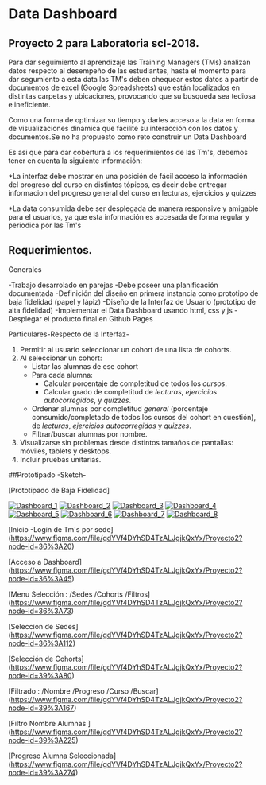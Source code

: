 # Data Dashboard

## Proyecto 2 para Laboratoria scl-2018.

Para dar seguimiento al aprendizaje  las Training Managers (TMs) analizan datos respecto al desempeño de las estudiantes, hasta el momento para dar segumiento a esta data las TM's deben chequear estos datos a partir de documentos de excel (Google Spreadsheets) que están localizados en distintas carpetas y ubicaciones, provocando que su busqueda sea tediosa e ineficiente.

Como una forma de optimizar su tiempo y darles acceso a la data en forma de visualizaciones dinamica que facilite su interacción con los datos y documentos.Se no ha propuesto  como reto construir un Data Dashboard

Es asi que para dar cobertura a los requerimientos de las Tm's,  debemos tener en cuenta la siguiente información:

*La interfaz debe mostrar en una posición de fácil acceso la información del progreso del curso en distintos tópicos, es decir debe entregar informacion del progreso general del curso en lecturas, ejercicios y quizzes

*La data consumida debe ser desplegada de manera responsive y amigable para el usuarios, ya que esta información es accesada de forma regular y periodica por las Tm's


## Requerimientos.

 Generales

-Trabajo desarrolado en parejas
-Debe poseer una planificación documentada
-Definición del diseño en primera instancia como prototipo de baja fidelidad (papel y lápiz)
-Diseño de la Interfaz de Usuario (prototipo de alta fidelidad)
-Implementar el Data Dashboard usando html, css y js
-Desplegar el producto final en Github Pages

Particulares-Respecto de la Interfaz-

1. Permitir al usuario seleccionar un cohort de una lista de cohorts.
2. Al seleccionar un cohort:
   - Listar las alumnas de ese cohort
   - Para cada alumna:
     + Calcular porcentaje de completitud de todos los _cursos_.
     + Calcular grado de completitud de _lecturas_, _ejercicios autocorregidos_,
       y _quizzes_.
   - Ordenar alumnas por completitud _general_ (porcentaje consumido/completado
     de todos los cursos del cohort en cuestión), de _lecturas_, _ejercicios
     autocorregidos_ y _quizzes_.
   - Filtrar/buscar alumnas por nombre.
3. Visualizarse sin problemas desde distintos tamaños de pantallas: móviles,
   tablets y desktops.
4. Incluir pruebas unitarias.


##Prototipado -Sketch-

[Prototipado de Baja Fidelidad]


<a href="https://ibb.co/hPQcf8"><img src="https://preview.ibb.co/m0SZSo/Dashboard_1.jpg" alt="Dashboard_1" border="0"></a>
<a href="https://ibb.co/faRiL8"><img src="https://preview.ibb.co/cPFM7o/Dashboard_2.jpg" alt="Dashboard_2" border="0"></a>
<a href="https://ibb.co/jzP9tT"><img src="https://preview.ibb.co/ngRNDT/Dashboard_3.jpg" alt="Dashboard_3" border="0"></a>
<a href="https://ibb.co/eL5tL8"><img src="https://preview.ibb.co/dvCJno/Dashboard_4.jpg" alt="Dashboard_4" border="0"></a>
<a href="https://ibb.co/gAQFYT"><img src="https://preview.ibb.co/hxi2DT/Dashboard_5.jpg" alt="Dashboard_5" border="0"></a>
<a href="https://ibb.co/eFS7f8"><img src="https://preview.ibb.co/gwmdno/Dashboard_6.jpg" alt="Dashboard_6" border="0"></a>
<a href="https://ibb.co/mTKL08"><img src="https://preview.ibb.co/fAE9tT/Dashboard_7.jpg" alt="Dashboard_7" border="0"></a>
<a href="https://ibb.co/b46dno"><img src="https://preview.ibb.co/iXcUtT/Dashboard_8.jpg" alt="Dashboard_8" border="0"></a>

[Inicio -Login de Tm's por sede]
(https://www.figma.com/file/gdYVf4DYhSD4TzALJgjkQxYx/Proyecto2?node-id=36%3A20)

[Acceso a Dashboard]
(https://www.figma.com/file/gdYVf4DYhSD4TzALJgjkQxYx/Proyecto2?node-id=36%3A45)

[Menu Selección : /Sedes /Cohorts /Filtros]
(https://www.figma.com/file/gdYVf4DYhSD4TzALJgjkQxYx/Proyecto2?node-id=36%3A73)

[Selección de Sedes]
(https://www.figma.com/file/gdYVf4DYhSD4TzALJgjkQxYx/Proyecto2?node-id=36%3A112)

[Selección de Cohorts]
(https://www.figma.com/file/gdYVf4DYhSD4TzALJgjkQxYx/Proyecto2?node-id=39%3A80)

[Filtrado : /Nombre /Progreso /Curso /Buscar]
(https://www.figma.com/file/gdYVf4DYhSD4TzALJgjkQxYx/Proyecto2?node-id=39%3A167)

[Filtro Nombre Alumnas ]
(https://www.figma.com/file/gdYVf4DYhSD4TzALJgjkQxYx/Proyecto2?node-id=39%3A225)

[Progreso Alumna Seleccionada]
(https://www.figma.com/file/gdYVf4DYhSD4TzALJgjkQxYx/Proyecto2?node-id=39%3A274)




